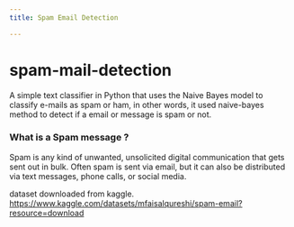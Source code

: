 ```yaml
---
title: Spam Email Detection

---
```

# spam-mail-detection
A simple text classifier in Python that uses the Naive Bayes model to classify e-mails as spam or ham, 
in other words, it used naive-bayes method to detect if a email or message is spam or not.
### What is a Spam message ?
Spam is any kind of unwanted, unsolicited digital communication that gets sent out in bulk. 
Often spam is sent via email, but it can also be distributed via text messages, phone calls, or social media.

dataset downloaded from kaggle. https://www.kaggle.com/datasets/mfaisalqureshi/spam-email?resource=download
